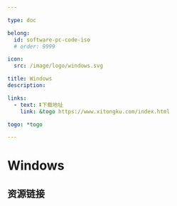 ```yaml
---

type: doc

belong:
  id: software-pc-code-iso
  # order: 9999

icon:
  src: /image/logo/windows.svg

title: Windows
description: 

links:
  - text: ⏬下载地址
    link: &togo https://www.xitongku.com/index.html

togo: *togo

---
```


<ShowLogo />

# Windows

<ShowBreadcrumb />

## 资源链接

<ShowLinks />